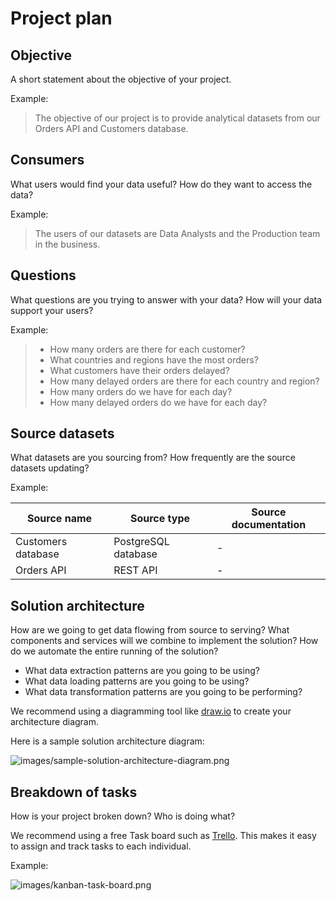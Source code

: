 # Project plan 

## Objective 
A short statement about the objective of your project.

Example: 

> The objective of our project is to provide analytical datasets from our Orders API and Customers database. 

## Consumers 
What users would find your data useful? How do they want to access the data? 

Example: 

> The users of our datasets are Data Analysts and the Production team in the business. 

## Questions 
What questions are you trying to answer with your data? How will your data support your users?

Example: 

> - How many orders are there for each customer? 
> - What countries and regions have the most orders? 
> - What customers have their orders delayed? 
> - How many delayed orders are there for each country and region? 
> - How many orders do we have for each day? 
> - How many delayed orders do we have for each day? 

## Source datasets 
What datasets are you sourcing from? How frequently are the source datasets updating?

Example: 

| Source name | Source type | Source documentation |
| - | - | - |
| Customers database | PostgreSQL database | - | 
| Orders API | REST API | - | 

## Solution architecture
How are we going to get data flowing from source to serving? What components and services will we combine to implement the solution? How do we automate the entire running of the solution? 

- What data extraction patterns are you going to be using? 
- What data loading patterns are you going to be using? 
- What data transformation patterns are you going to be performing? 

We recommend using a diagramming tool like [draw.io](https://draw.io/) to create your architecture diagram. 

Here is a sample solution architecture diagram: 

![images/sample-solution-architecture-diagram.png](images/sample-solution-architecture-diagram.png)

## Breakdown of tasks 
How is your project broken down? Who is doing what?

We recommend using a free Task board such as [Trello](https://trello.com/). This makes it easy to assign and track tasks to each individual. 

Example: 

![images/kanban-task-board.png](images/kanban-task-board.png)
